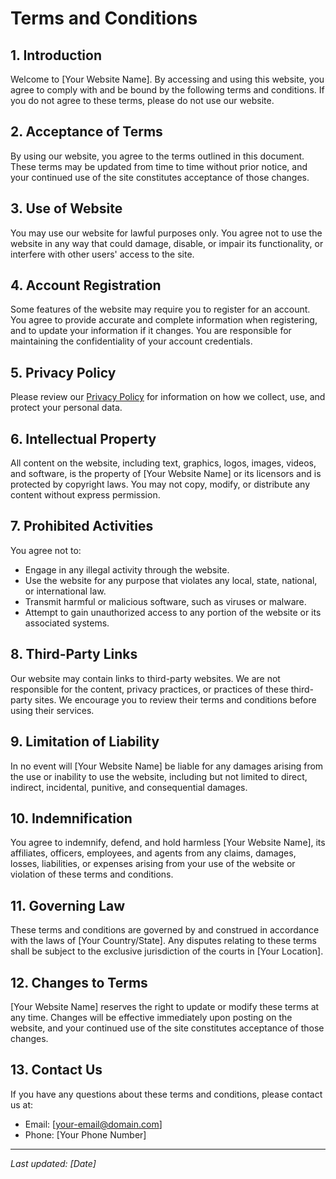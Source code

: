 # Terms and Conditions

## 1. Introduction

Welcome to [Your Website Name]. By accessing and using this website, you agree to comply with and be bound by the following terms and conditions. If you do not agree to these terms, please do not use our website.

## 2. Acceptance of Terms

By using our website, you agree to the terms outlined in this document. These terms may be updated from time to time without prior notice, and your continued use of the site constitutes acceptance of those changes.

## 3. Use of Website

You may use our website for lawful purposes only. You agree not to use the website in any way that could damage, disable, or impair its functionality, or interfere with other users' access to the site.

## 4. Account Registration

Some features of the website may require you to register for an account. You agree to provide accurate and complete information when registering, and to update your information if it changes. You are responsible for maintaining the confidentiality of your account credentials.

## 5. Privacy Policy

Please review our [Privacy Policy](#) for information on how we collect, use, and protect your personal data.

## 6. Intellectual Property

All content on the website, including text, graphics, logos, images, videos, and software, is the property of [Your Website Name] or its licensors and is protected by copyright laws. You may not copy, modify, or distribute any content without express permission.

## 7. Prohibited Activities

You agree not to:

- Engage in any illegal activity through the website.
- Use the website for any purpose that violates any local, state, national, or international law.
- Transmit harmful or malicious software, such as viruses or malware.
- Attempt to gain unauthorized access to any portion of the website or its associated systems.

## 8. Third-Party Links

Our website may contain links to third-party websites. We are not responsible for the content, privacy practices, or practices of these third-party sites. We encourage you to review their terms and conditions before using their services.

## 9. Limitation of Liability

In no event will [Your Website Name] be liable for any damages arising from the use or inability to use the website, including but not limited to direct, indirect, incidental, punitive, and consequential damages. 

## 10. Indemnification

You agree to indemnify, defend, and hold harmless [Your Website Name], its affiliates, officers, employees, and agents from any claims, damages, losses, liabilities, or expenses arising from your use of the website or violation of these terms and conditions.

## 11. Governing Law

These terms and conditions are governed by and construed in accordance with the laws of [Your Country/State]. Any disputes relating to these terms shall be subject to the exclusive jurisdiction of the courts in [Your Location].

## 12. Changes to Terms

[Your Website Name] reserves the right to update or modify these terms at any time. Changes will be effective immediately upon posting on the website, and your continued use of the site constitutes acceptance of those changes.

## 13. Contact Us

If you have any questions about these terms and conditions, please contact us at:

- Email: [your-email@domain.com]
- Phone: [Your Phone Number]

---

*Last updated: [Date]*

